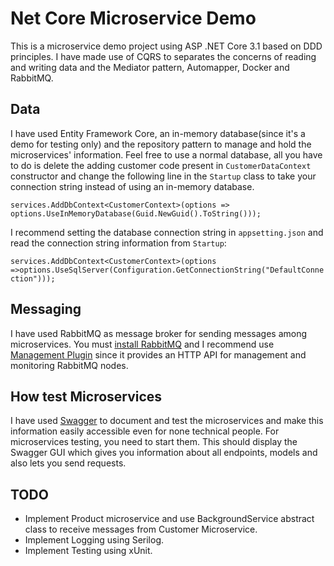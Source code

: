 # Net Core Microservice Demo
This is a microservice demo project using ASP .NET Core 3.1 based on DDD principles. I have made use of CQRS to separates the concerns of reading and writing data and the Mediator pattern, Automapper, Docker and RabbitMQ.

## Data
I have used Entity Framework Core, an in-memory database(since it's a demo for testing only) and the repository pattern to manage and hold the microservices' information. Feel free to use a normal database, all you have to do is delete the adding customer code present in `CustomerDataContext` constructor and change the following line in the `Startup` class to take your connection string instead of using an in-memory database.

```services.AddDbContext<CustomerContext>(options => options.UseInMemoryDatabase(Guid.NewGuid().ToString()));```

I recommend setting the database connection string in `appsetting.json` and read the connection string information from `Startup`:

```services.AddDbContext<CustomerContext>(options =>options.UseSqlServer(Configuration.GetConnectionString("DefaultConnection")));```

## Messaging
I have used RabbitMQ as message broker for sending messages among microservices. You must [install RabbitMQ](https://www.rabbitmq.com/download.html) and I recommend use [Management Plugin](https://www.rabbitmq.com/management.html) since it provides an HTTP API for management and monitoring RabbitMQ nodes.

## How test Microservices
I have used [Swagger](https://swagger.io/solutions/api-documentation/) to document and test the microservices and make this information easily accessible even for none technical people. For microservices testing, you need to start them. This should display the Swagger GUI which gives you information about all endpoints, models and also lets you send requests.

## TODO
* Implement Product microservice and use BackgroundService abstract class to receive messages from Customer Microservice. 
* Implement Logging using Serilog.
* Implement Testing using xUnit.


